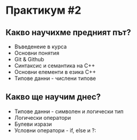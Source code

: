 # Практикум #2
## Какво научихме предният път?
* Въведенеие в курса
* Основни понятия
* Git & Github
* Синтаксис и семантика на С++
* Основни елементи в езика С++
* Типове данни - числени типове
## Какво ще научим днес?
* Типове данни - символен и логически тип
* Логически оператори
* Булеви изрази
* Условни оператори - if, else и ?:
